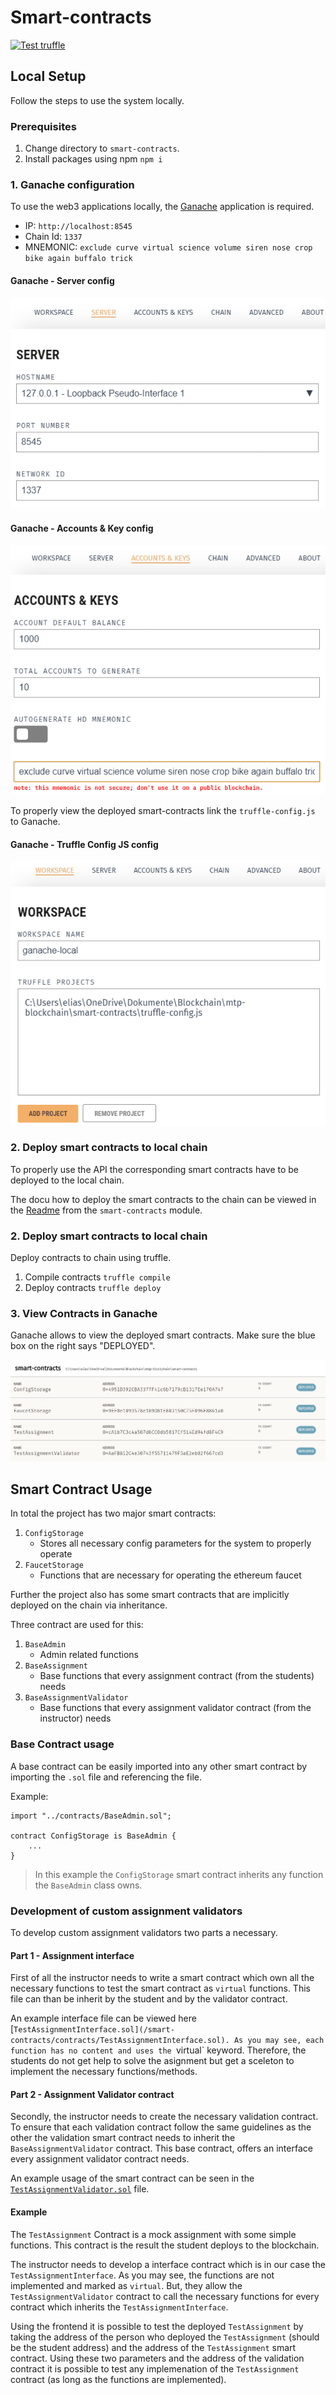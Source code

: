 # Smart-contracts
[![Test truffle](https://github.com/Jonas-Grill/mtp-blockchain/actions/workflows/test-truffle.yml/badge.svg)](https://github.com/Jonas-Grill/mtp-blockchain/actions/workflows/test-truffle.yml)

## Local Setup

Follow the steps to use the system locally.

### Prerequisites

1. Change directory to `smart-contracts`.
2. Install packages using npm `npm i`

### 1. Ganache configuration

To use the web3 applications locally, the [Ganache](https://trufflesuite.com/ganache/) application is required. 

- IP: `http://localhost:8545`
- Chain Id: `1337`
- MNEMONIC: `exclude curve virtual science volume siren nose crop bike again buffalo trick`

#### Ganache - Server config
![Ganache - Server config](assets/img/ganache-server-config.png)

#### Ganache - Accounts & Key config
![Ganache - Accounts & Key config](assets/img/ganache-accounts-key-config.png)

To properly view the deployed smart-contracts link the `truffle-config.js` to Ganache.

#### Ganache - Truffle Config JS config
![Ganache - Truffle Config JS config](assets/img/ganache-smart-contracts-js.png)

### 2. Deploy smart contracts to local chain

To properly use the API the corresponding smart contracts have to be deployed to the local chain. 

The docu how to deploy the smart contracts to the chain can be viewed in the [Readme](../smart-contracts/README.md)  from the `smart-contracts` module. 

### 2. Deploy smart contracts to local chain

Deploy contracts to chain using truffle.

1. Compile contracts `truffle compile`
2. Deploy contracts `truffle deploy`

### 3. View Contracts in Ganache

Ganache allows to view the deployed smart contracts. Make sure the blue box on the right says "DEPLOYED".

![Ganache - Smart Contract View](assets/img/ganache-smart-contracts-view.png)


## Smart Contract Usage

In total the project has two major smart contracts:
1. `ConfigStorage`
    - Stores all necessary config parameters for the system to properly operate
2. `FaucetStorage`
    - Functions that are necessary for operating the ethereum faucet

Further the project also has some smart contracts that are implicitly deployed on the chain via inheritance. 

Three contract are used for this:
1. `BaseAdmin`
    - Admin related functions
2. `BaseAssignment`
    - Base functions that every assignment contract (from the students) needs
3. `BaseAssignmentValidator`
    - Base functions that every assignment validator contract (from the instructor) needs


### Base Contract usage

A base contract can be easily imported into any other smart contract by importing the `.sol` file and referencing the file. 

Example:
```
import "../contracts/BaseAdmin.sol";

contract ConfigStorage is BaseAdmin {
    ...
}
```

> In this example the `ConfigStorage` smart contract inherits any function the `BaseAdmin` class owns.

### Development of custom assignment validators

To develop custom assignment validators two parts a necessary.

#### Part 1 - Assignment interface

First of all the instructor needs to write a smart contract which own all the necessary functions to test the smart contract as `virtual` functions. This file can than be inherit by the student and by the validator contract. 

An example interface file can be viewed here [`TestAssignmentInterface.sol](/smart-contracts/contracts/TestAssignmentInterface.sol). As you may see, each function has no content and uses the `virtual` keyword. Therefore, the students do not get help to solve the asignment but get a sceleton to implement the necessary functions/methods.

#### Part 2 - Assignment Validator contract

Secondly, the instructor needs to create the necessary validation contract. To ensure that each validation contract follow the same guidelines as the other the validation smart contract needs to inherit the `BaseAssignmentValidator` contract. This base contract, offers an interface every assignment validator contract needs.

An example usage of the smart contract can be seen in the [`TestAssignmentValidator.sol`](/smart-contracts/contracts/TestAssignmentValidator.sol) file.

#### Example

The `TestAssignment` Contract is a mock assignment with some simple functions. This contract is the result the student deploys to the blockchain. 

The instructor needs to develop a interface contract which is in our case the `TestAssignmentInterface`. As you may see, the functions are not implemented and marked as `virtual`. But, they allow the `TestAssignmentValidator` contract to call the necessary functions for every contract which inherits the `TestAssignmentInterface`.

Using the frontend it is possible to test the deployed `TestAssignment` by taking the address of the person who deployed the `TestAssignment` (should be the student address) and the address of the `TestAssignment` smart contract. Using these two parameters and the address of the validation contract it is possible to test any implemenation of the `TestAssignment` contract (as long as the functions are implemented). 